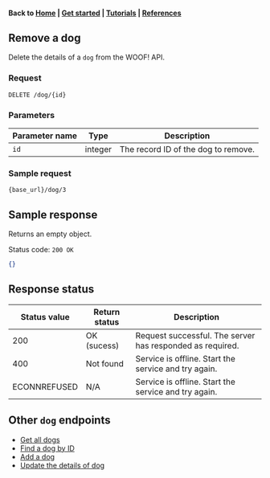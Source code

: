 #### Back to [Home](index.md) | [Get started](index.md#get-started) | [Tutorials](index.md#tutorials) | [References](index.md#reference)

## Remove a dog 
Delete the details of a `dog` from the WOOF! API.

### Request
```
DELETE /dog/{id}
```

### Parameters

| Parameter name   | Type   | Description   |  
|---|---|---|
| `id`  | integer   | The record ID of the dog to remove. |  


### Sample request
```
{base_url}/dog/3
```

## Sample response
Returns an empty object.

Status code: `200 OK`

```json
{}
```
## Response status

| Status value  | Return status  | Description  | 
|---|---|---|
| 200  | OK (sucess)  | Request successful. The server has responded as required.  | 
| 400  | Not found  | Service is offline. Start the service and try again.  | 
| ECONNREFUSED  | N/A  | Service is offline. Start the service and try again.  |

## Other `dog` endpoints
* [Get all dogs](dog-get-all-dogs.md)
* [Find a dog by ID](dog-get-dog-by-id.md)
* [Add a dog](dog-add-new-dog.md)
* [Update the details of dog](dog-update-dog.md)